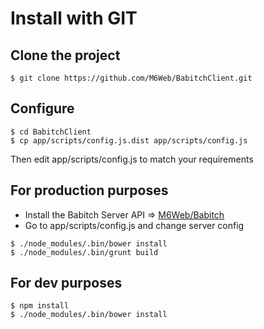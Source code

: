 # Install with GIT

## Clone the project

```shell
$ git clone https://github.com/M6Web/BabitchClient.git
```

## Configure

```shell
$ cd BabitchClient
$ cp app/scripts/config.js.dist app/scripts/config.js
```

Then edit app/scripts/config.js to match your requirements

## For production purposes

* Install the Babitch Server API => [M6Web/Babitch](https://github.com/M6Web/Babitch)
* Go to app/scripts/config.js and change server config

```
$ ./node_modules/.bin/bower install
$ ./node_modules/.bin/grunt build
```

## For dev purposes

```
$ npm install
$ ./node_modules/.bin/bower install
```